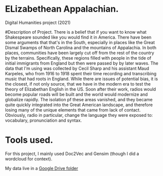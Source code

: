 # ELizabethean Appalachian.
Digital Humanities project (2021)

#Description of Project.
  There is a belief that if you want to know what Shakespeare sounded like you would find it in America. There have been some arguments that that's in the South, especially in places like the Great Dismal Swamps of North Carolina and the mountains of Appalachia. In both places, communities have been largely cut off from the rest of the country by the terrains. Specifically, these regions filled with people in the tide of initial immigrants from England but then were passed by by later waves.
  The data that I'm using was collected by Cecil Sharp and his assistant Maud Karpeles, who from 1916 to 1918 spent their time recording and transcribing music that had roots in England. While there are issues of potential bias, it is the closest, if not only source, that we have in the modern era to test the theory of Elizabethan English in the US. Soon after their work, radios would become popular roads will be built and the world would modernize and globalize rapidly. The isolation pf these areas vanished, and they became quite quickly integrated into the Great American landscape, and therefore losing many of the unique elements that came from lack of contact. Obviously, radio in particular, change the language they were exposed to: vocabulary, pronunciation and syntax.
  
# Tools used.
For this project, I mainly used Doc2Vec and Gensim (though I did a wordcloud for context).


My data live in a [Google Drive folder](https://drive.google.com/drive/folders/16kM4r5WIdLDPdI8C_5eO1LaIr0ix3PBF?usp=sharing)

